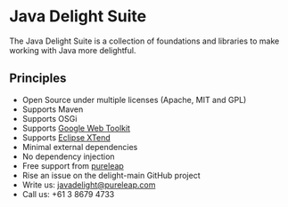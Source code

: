 # Java Delight Suite

The Java Delight Suite is a collection of foundations and libraries to make working with Java more delightful.

## Principles

- Open Source under multiple licenses (Apache, MIT and GPL)
- Supports Maven
- Supports OSGi
- Supports [Google Web Toolkit](http://www.gwtproject.org/)
- Supports [Eclipse XTend](https://eclipse.org/xtend/)
- Minimal external dependencies
- No dependency injection
- Free support from [pureleap](http://pureleap.com)
 - Rise an issue on the delight-main GitHub project
 - Write us: javadelight@pureleap.com
 - Call us: +61 3 8679 4733

